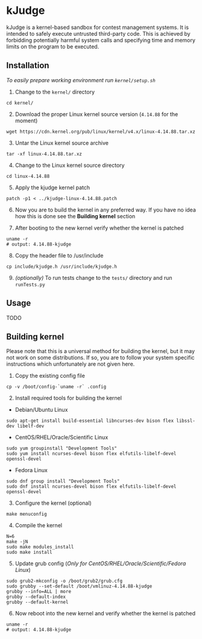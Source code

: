 # kJudge

kJudge is a kernel-based sandbox for contest management systems. It is intended to safely execute untrusted third-party code. This is achieved by forbidding potentially harmful system calls and specifying time and memory limits on the program to be executed.

## Installation
*To easily prepare working environment run `kernel/setup.sh`*

1. Change to the `kernel/` directory

```
cd kernel/
```

2. Download the proper Linux kernel source version (`4.14.88` for the moment)

```
wget https://cdn.kernel.org/pub/linux/kernel/v4.x/linux-4.14.88.tar.xz
```

3. Untar the Linux kernel source archive

```
tar -xf linux-4.14.88.tar.xz
```

4. Change to the Linux kernel source directory

```
cd linux-4.14.88
```

5. Apply the kjudge kernel patch

```
patch -p1 < ../kjudge-linux-4.14.88.patch
```

6. Now you are to build the kernel in any preferred way. If you have no idea how this is done see the **Building kernel** section

7. After booting to the new kernel verify whether the kernel is patched

```
uname -r
# output: 4.14.88-kjudge
```

8. Copy the header file to /usr/include
```
cp include/kjudge.h /usr/include/kjudge.h
```

9. *(optionally)* To run tests change to the `tests/` directory and run `runTests.py`

## Usage
TODO

## Building kernel
Please note that this is a universal method for building the kernel, but it may not work on some distributions. If so, you are to follow your system specific instructions which unfortunately are not given here.


1. Copy the existing config file
```
cp -v /boot/config-`uname -r` .config
```

2. Install required tools for building the kernel
- Debian/Ubuntu Linux

```
sudo apt-get install build-essential libncurses-dev bison flex libssl-dev libelf-dev
```

- CentOS/RHEL/Oracle/Scientific Linux

```
sudo yum groupinstall "Development Tools"
sudo yum install ncurses-devel bison flex elfutils-libelf-devel openssl-devel
```

- Fedora Linux

```
sudo dnf group install "Development Tools"
sudo dnf install ncurses-devel bison flex elfutils-libelf-devel openssl-devel
```

3. Configure the kernel (optional)

```
make menuconfig
```

4. Compile the kernel

```
N=6
make -jN
sudo make modules_install
sudo make install
```

5. Update grub config (*Only for CentOS/RHEL/Oracle/Scientific/Fedora Linux*)
```
sudo grub2-mkconfig -o /boot/grub2/grub.cfg
sudo grubby --set-default /boot/vmlinuz-4.14.88-kjudge
grubby --info=ALL | more
grubby --default-index
grubby --default-kernel
```

6. Now reboot into the new kernel and verify whether the kernel is patched
```
uname -r
# output: 4.14.88-kjudge
```
